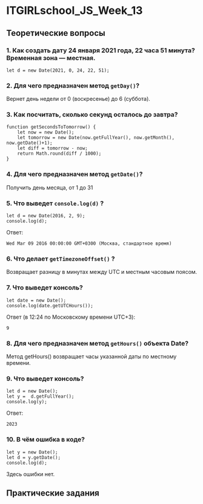 # ITGIRLschool_JS_Week_13

## Теоретические вопросы
### 1. Как создать дату 24 января 2021 года, 22 часа 51 минута? Временная зона — местная.
```
let d = new Date(2021, 0, 24, 22, 51);
```
### 2. Для чего предназначен метод `getDay()`?
Вернет день недели от 0 (воскресенье) до 6 (суббота).
### 3. Как посчитать, сколько секунд осталось до завтра?
```
function getSecondsToTomorrow() {
    let now = new Date();
    let tomorrow = new Date(now.getFullYear(), now.getMonth(), now.getDate()+1);
    let diff = tomorrow - now;
    return Math.round(diff / 1000);
}
```
### 4. Для чего предназначен метод `getDate()`?
Получить день месяца, от 1 до 31
### 5. Что выведет `console.log(d)` ?
```
let d = new Date(2016, 2, 9);  
console.log(d);
```
Ответ:
```
Wed Mar 09 2016 00:00:00 GMT+0300 (Москва, стандартное время)
```
### 6. Что делает `getTimezoneOffset()` ?
Возвращает разницу в минутах между UTC и местным часовым поясом.
### 7. Что выведет консоль?
```
let date = new Date();
console.log(date.getUTCHours());
```
Ответ (в 12:24 по Московскому времени UTC+3): 
```
9
``` 
### 8. Для чего предназначен метод `getHours()` объекта Date?
Метод getHours() возвращает часы указанной даты по местному времени.
### 9. Что выведет консоль?
```
let d = new Date(); 
let y =  d.getFullYear();
console.log(y);
```
Ответ: 
```
2023
```
### 10. В чём ошибка в коде?
```
let y = new Date(); 
let d = y.getDate();
console.log(d);
```
Здесь ошибки нет.
## Практические задания

